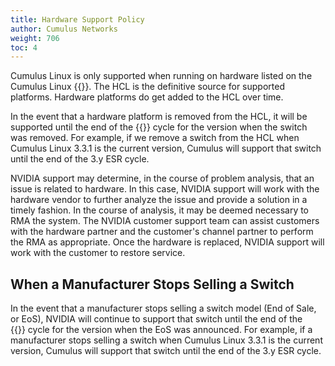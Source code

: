 ```yaml
---
title: Hardware Support Policy
author: Cumulus Networks
weight: 706
toc: 4
---
```


Cumulus Linux is only supported when running on hardware listed on the Cumulus Linux {{<exlink url="www.nvidia.com/en-us/networking/ethernet-switching/hardware-compatibility-list/" text="hardware compatibility list (HCL)">}}. The HCL is the definitive source for supported platforms. Hardware platforms do get added to the HCL over time.

In the event that a hardware platform is removed from the HCL, it will be supported until the end of the {{<link url="Cumulus-NetQ-Release-Versioning-and-Support-Policy" text="extended support release (ESR)">}} cycle for the version when the switch was removed. For example, if we remove a switch from the HCL when Cumulus Linux 3.3.1 is the current version, Cumulus will support that switch until the end of the 3.y ESR cycle.

NVIDIA support may determine, in the course of problem analysis, that an issue is related to hardware. In this case, NVIDIA support will work with the hardware vendor to further analyze the issue and provide a solution in a timely fashion. In the course of analysis, it may be deemed necessary to RMA the system. The NVIDIA customer support team can assist customers with the hardware partner and the customer's channel partner to perform the RMA as appropriate. Once the hardware is replaced, NVIDIA support will work with the customer to restore service.

## When a Manufacturer Stops Selling a Switch

In the event that a manufacturer stops selling a switch model (End of Sale, or EoS), NVIDIA will continue to support that switch until the end of the {{<link url="Cumulus-NetQ-Release-Versioning-and-Support-Policy" text="extended support release (ESR)">}} cycle for the version when the EoS was announced. For example, if a manufacturer stops selling a switch when Cumulus Linux 3.3.1 is the current version, Cumulus will support that switch until the end of the 3.y ESR cycle.
